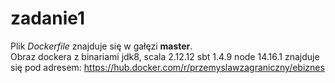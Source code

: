 
# zadanie1

Plik <i>Dockerfile</i> znajduje się w gałęzi <b>master</b>.<br>
Obraz dockera z binariami jdk8, scala 2.12.12 sbt 1.4.9 node 14.16.1 znajduje się pod adresem: 
 https://hub.docker.com/r/przemyslawzagraniczny/ebiznes
